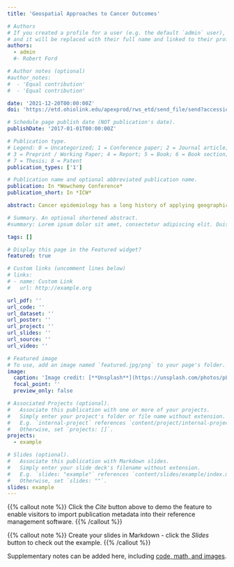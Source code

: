 ```yaml
---
title: 'Geospatial Approaches to Cancer Outcomes'

# Authors
# If you created a profile for a user (e.g. the default `admin` user), write the username (folder name) here
# and it will be replaced with their full name and linked to their profile.
authors:
  - admin
  #- Robert Ford

# Author notes (optional)
#author_notes:
#  - 'Equal contribution'
#  - 'Equal contribution'

date: '2021-12-20T00:00:00Z'
doi: 'https://etd.ohiolink.edu/apexprod/rws_etd/send_file/send?accession=kent1637326684344805&disposition=inline'

# Schedule page publish date (NOT publication's date).
publishDate: '2017-01-01T00:00:00Z'

# Publication type.
# Legend: 0 = Uncategorized; 1 = Conference paper; 2 = Journal article;
# 3 = Preprint / Working Paper; 4 = Report; 5 = Book; 6 = Book section;
# 7 = Thesis; 8 = Patent
publication_types: ['1']

# Publication name and optional abbreviated publication name.
publication: In *Wowchemy Conference*
publication_short: In *ICW*

abstract: Cancer epidemiology has a long history of applying geographic thinking to address longstanding place-based disparities. This dissertation adds new knowledge to geospatial approaches to social determinants of cancer outcomes. It establishes a framework consisting of three dimensions in evaluating, identifying, and prioritizing spatially heterogeneous risk factors of cancer outcomes. The first dimension is protection. Using a space-time statistic, the first study evaluated whether a non-spatial healthcare policy, Medicaid expansion, has offered protection targeting spatially vulnerable populations against adverse cancer outcomes such as breast cancer late-stage diagnosis. The second dimension is phenotype. Using a classification and regression tree, the study disentangled how risk factors of late-stage breast cancer diagnosis were conceptualized and capsulized as phenotypes that labeled groups of homogenous geographic areas. It provides a novel angle to uncover cancer disparities and to provide insights for cancer surveillance, prevention, and control. The third dimension is priority. Using a geographic random forest along with several validation methods, the study emphasized the importance of the competing effect among risk factors of cancer mortality that are specific to geographic areas. The findings from this study can be used directly for priority settings in addressing the most urgent issues associated with cancer mortality. This dissertation demonstrated that geographic methodologies and frameworks are useful and are imperative to cancer epidemiology. 

# Summary. An optional shortened abstract.
#summary: Lorem ipsum dolor sit amet, consectetur adipiscing elit. Duis posuere tellus ac #convallis placerat. Proin tincidunt magna sed ex sollicitudin condimentum.

tags: []

# Display this page in the Featured widget?
featured: true

# Custom links (uncomment lines below)
# links:
# - name: Custom Link
#   url: http://example.org

url_pdf: ''
url_code: ''
url_dataset: ''
url_poster: ''
url_project: ''
url_slides: ''
url_source: ''
url_video: ''

# Featured image
# To use, add an image named `featured.jpg/png` to your page's folder.
image:
  caption: 'Image credit: [**Unsplash**](https://unsplash.com/photos/pLCdAaMFLTE)'
  focal_point: ''
  preview_only: false

# Associated Projects (optional).
#   Associate this publication with one or more of your projects.
#   Simply enter your project's folder or file name without extension.
#   E.g. `internal-project` references `content/project/internal-project/index.md`.
#   Otherwise, set `projects: []`.
projects:
  - example

# Slides (optional).
#   Associate this publication with Markdown slides.
#   Simply enter your slide deck's filename without extension.
#   E.g. `slides: "example"` references `content/slides/example/index.md`.
#   Otherwise, set `slides: ""`.
slides: example
---
```


{{% callout note %}}
Click the _Cite_ button above to demo the feature to enable visitors to import publication metadata into their reference management software.
{{% /callout %}}

{{% callout note %}}
Create your slides in Markdown - click the _Slides_ button to check out the example.
{{% /callout %}}

Supplementary notes can be added here, including [code, math, and images](https://wowchemy.com/docs/writing-markdown-latex/).
